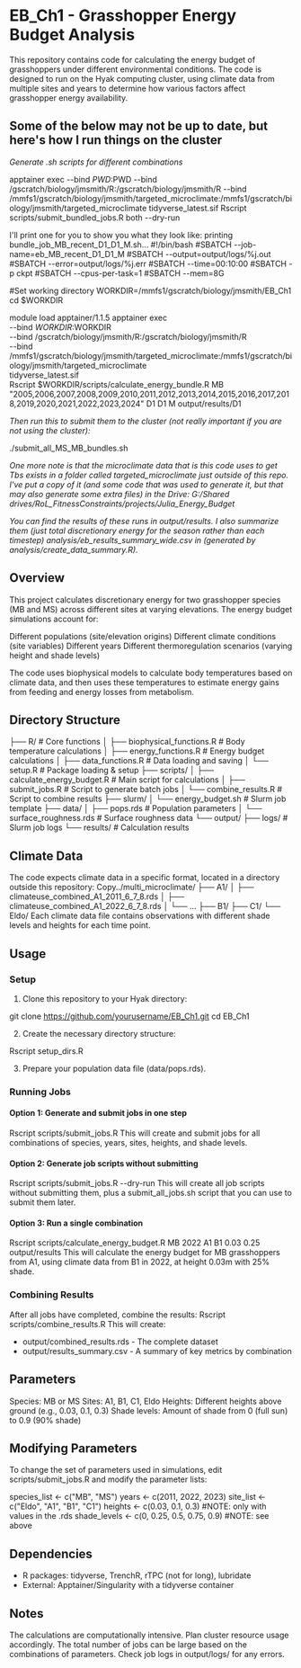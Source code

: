 # EB_Ch1 - Grasshopper Energy Budget Analysis
This repository contains code for calculating the energy budget of grasshoppers under different environmental conditions. The code is designed to run on the Hyak computing cluster, using climate data from multiple sites and years to determine how various factors affect grasshopper energy availability.

## Some of the below may not be up to date, but here's how I run things on the cluster
*Generate .sh scripts for different combinations*

apptainer exec   --bind $PWD:$PWD   --bind /gscratch/biology/jmsmith/R:/gscratch/biology/jmsmith/R   --bind /mmfs1/gscratch/biology/jmsmith/targeted_microclimate:/mmfs1/gscratch/biology/jmsmith/targeted_microclimate   tidyverse_latest.sif   Rscript scripts/submit_bundled_jobs.R both --dry-run

I'll print one for you to show you what they look like:
printing bundle_job_MB_recent_D1_D1_M.sh...
#!/bin/bash
#SBATCH --job-name=eb_MB_recent_D1_D1_M
#SBATCH --output=output/logs/%j.out
#SBATCH --error=output/logs/%j.err
#SBATCH --time=00:10:00
#SBATCH -p ckpt
#SBATCH --cpus-per-task=1
#SBATCH --mem=8G

#Set working directory
WORKDIR=/mmfs1/gscratch/biology/jmsmith/EB_Ch1
cd $WORKDIR

module load apptainer/1.1.5
apptainer exec \
  --bind $WORKDIR:$WORKDIR \
  --bind /gscratch/biology/jmsmith/R:/gscratch/biology/jmsmith/R \
  --bind /mmfs1/gscratch/biology/jmsmith/targeted_microclimate:/mmfs1/gscratch/biology/jmsmith/targeted_microclimate \
  tidyverse_latest.sif \
  Rscript $WORKDIR/scripts/calculate_energy_bundle.R MB "2005,2006,2007,2008,2009,2010,2011,2012,2013,2014,2015,2016,2017,2018,2019,2020,2021,2022,2023,2024" D1 D1 M output/results/D1

*Then run this to submit them to the cluster (not really important if you are not using the cluster):*

./submit_all_MS_MB_bundles.sh

*One more note is that the microclimate data that is this code uses to get Tbs exists in a folder called targeted_microclimate just outside of this repo. I've put a copy of it (and some code that was used to generate it, but that may also generate some extra files) in the Drive: G:/Shared drives/RoL_FitnessConstraints/projects/Julia_Energy_Budget*

*You can find the results of these runs in output/results. I also summarize them (just total discretionary energy for the season rather than each timestep) analysis/eb_results_summary_wide.csv in (generated by analysis/create_data_summary.R).*

## Overview
This project calculates discretionary energy for two grasshopper species (MB and MS) across different sites at varying elevations. The energy budget simulations account for:

Different populations (site/elevation origins)
Different climate conditions (site variables)
Different years
Different thermoregulation scenarios (varying height and shade levels)

The code uses biophysical models to calculate body temperatures based on climate data, and then uses these temperatures to estimate energy gains from feeding and energy losses from metabolism.
## Directory Structure

├── R/                     # Core functions
│   ├── biophysical_functions.R  # Body temperature calculations
│   ├── energy_functions.R       # Energy budget calculations
│   ├── data_functions.R         # Data loading and saving 
│   └── setup.R                  # Package loading & setup
├── scripts/
│   ├── calculate_energy_budget.R  # Main script for calculations
│   ├── submit_jobs.R              # Script to generate batch jobs
│   └── combine_results.R          # Script to combine results
├── slurm/
│   └── energy_budget.sh           # Slurm job template
├── data/
│   ├── pops.rds                   # Population parameters
│   └── surface_roughness.rds      # Surface roughness data
└── output/
    ├── logs/                      # Slurm job logs
    └── results/                   # Calculation results

## Climate Data
The code expects climate data in a specific format, located in a directory outside this repository:
Copy../multi_microclimate/
├── A1/
│   ├── climateuse_combined_A1_2011_6_7_8.rds
│   ├── climateuse_combined_A1_2022_6_7_8.rds
│   └── ...
├── B1/
├── C1/
└── Eldo/
Each climate data file contains observations with different shade levels and heights for each time point.
## Usage
### Setup

1. Clone this repository to your Hyak directory:

git clone https://github.com/yourusername/EB_Ch1.git
cd EB_Ch1

2. Create the necessary directory structure:

Rscript setup_dirs.R

3. Prepare your population data file (data/pops.rds).

### Running Jobs
#### Option 1: Generate and submit jobs in one step
Rscript scripts/submit_jobs.R
This will create and submit jobs for all combinations of species, years, sites, heights, and shade levels.
#### Option 2: Generate job scripts without submitting
Rscript scripts/submit_jobs.R --dry-run
This will create all job scripts without submitting them, plus a submit_all_jobs.sh script that you can use to submit them later.
#### Option 3: Run a single combination
Rscript scripts/calculate_energy_budget.R MB 2022 A1 B1 0.03 0.25 output/results
This will calculate the energy budget for MB grasshoppers from A1, using climate data from B1 in 2022, at height 0.03m with 25% shade.
### Combining Results
After all jobs have completed, combine the results:
Rscript scripts/combine_results.R
This will create:

 - output/combined_results.rds - The complete dataset
 - output/results_summary.csv - A summary of key metrics by combination

## Parameters

Species: MB or MS
Sites: A1, B1, C1, Eldo
Heights: Different heights above ground (e.g., 0.03, 0.1, 0.3)
Shade levels: Amount of shade from 0 (full sun) to 0.9 (90% shade)

## Modifying Parameters
To change the set of parameters used in simulations, edit scripts/submit_jobs.R and modify the parameter lists:

species_list <- c("MB", "MS")
years <- c(2011, 2022, 2023)
site_list <- c("Eldo", "A1", "B1", "C1")
heights <- c(0.03, 0.1, 0.3) #NOTE: only with values in the .rds
shade_levels <- c(0, 0.25, 0.5, 0.75, 0.9) #NOTE: see above

## Dependencies

 - R packages: tidyverse, TrenchR, rTPC (not for long), lubridate
 - External: Apptainer/Singularity with a tidyverse container

## Notes

The calculations are computationally intensive. Plan cluster resource usage accordingly.
The total number of jobs can be large based on the combinations of parameters.
Check job logs in output/logs/ for any errors.
